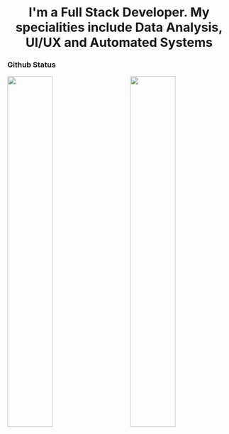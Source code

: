 <!-- 
<!-- ![](https://raw.githubusercontent.com/halfrost/halfrost/master/icons/header_.png) -->
<h1 align="center"> I'm a Full Stack Developer. My specialities include Data Analysis, UI/UX and Automated Systems </h1>

<!-- <h3 align="center">I'm a enthusiastic and passionate Full Stack Developer ❤</h3>  
 -->
<!--
![](https://visitor-badge.glitch.me/badge?page_id=feysalaf.feysalaf)
 -->
###

<!-- 
![focus](https://img.shields.io/badge/focus-FullStack-critical)
 -->
<!-- <hr/>
 -->
### Github Status

<img  src="https://github-readme-stats.vercel.app/api?username=feysalaf&show_icons=true&hide_border=true" width="45%" align="right" >
<img  src="https://github-readme-streak-stats.herokuapp.com/?user=feysalaf&hide_border=true" width="45%" >

<br /> <br />



<!-- ### Languages and Tools:


<a href="https://www.w3.org/html/" target="_blank"><img align="left" alt="HTML5" width="26px" src="https://raw.githubusercontent.com/github/explore/80688e429a7d4ef2fca1e82350fe8e3517d3494d/topics/html/html.png" /></a>
<a href="https://www.w3schools.com/css/" target="_blank"><img align="left" alt="CSS3" width="26px" src="https://raw.githubusercontent.com/github/explore/80688e429a7d4ef2fca1e82350fe8e3517d3494d/topics/css/css.png" /></a>
<a href="https://www.python.org" target="_blank"> <img align="left" alt="Python" width="26px" src="https://github.com/Aakarsh-B/trying-repos/blob/master/python-5.svg?raw=true"/> </a>
<a href="https://www.cprogramming.com/" target="_blank"> <img align="left" alt="C" width="26px" src="https://github.com/Aakarsh-B/trying-repos/blob/master/c-programming.png"/> </a>
<a href="https://www.w3schools.com/cpp/" target="_blank"> <img align="left" alt="C++" width="26px" src="https://github.com/Aakarsh-B/trying-repos/blob/master/c++.png"/> </a>
<a href="https://git-scm.com/" target="_blank"> <img align="left" alt="git" width="26px" src="https://www.vectorlogo.zone/logos/git-scm/git-scm-icon.svg"/> </a>
<img align="left" alt="GitHub" width="26px" src="https://github.com/Aakarsh-B/trying-repos/blob/master/github.svg" />
<br />
<br />

 -->















<!--
**feysalaf/feysalaf** is a ✨ _special_ ✨ repository because its `README.md` (this file) appears on your GitHub profile.

Here are some ideas to get you started:

- 🔭 I’m currently working on ...
- 🌱 I’m currently learning ...
- 👯 I’m looking to collaborate on ...
- 🤔 I’m looking for help with ...
- 💬 Ask me about ...
- 📫 How to reach me: ...
- 😄 Pronouns: ...
- ⚡ Fun fact: ...
-->
